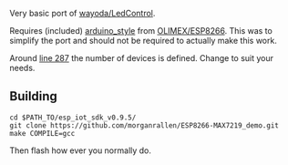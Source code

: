 Very basic port of [wayoda/LedControl][lc].

Requires (included) [arduino_style][as] from [OLIMEX/ESP8266][omesp].
This was to simplify the port and should not be required to actually make this work.


Around [line 287](https://github.com/morganrallen/ESP8266-MAX7219_demo/blob/master/user/user_main.c#L287) the number of devices is defined. Change to suit your needs.

Building
--------
```
cd $PATH_TO/esp_iot_sdk_v0.9.5/
git clone https://github.com/morganrallen/ESP8266-MAX7219_demo.git
make COMPILE=gcc
```

Then flash how ever you normally do.

[lc]: https://github.com/wayoda/LedControl "wayoda/LedControl"
[as]: https://github.com/OLIMEX/ESP8266/tree/master/arduino_style "arduino_style library from ESP8266"
[omesp]: https://github.com/OLIMEX/ESP8266 "OLIMEX ESP8266 examples"
